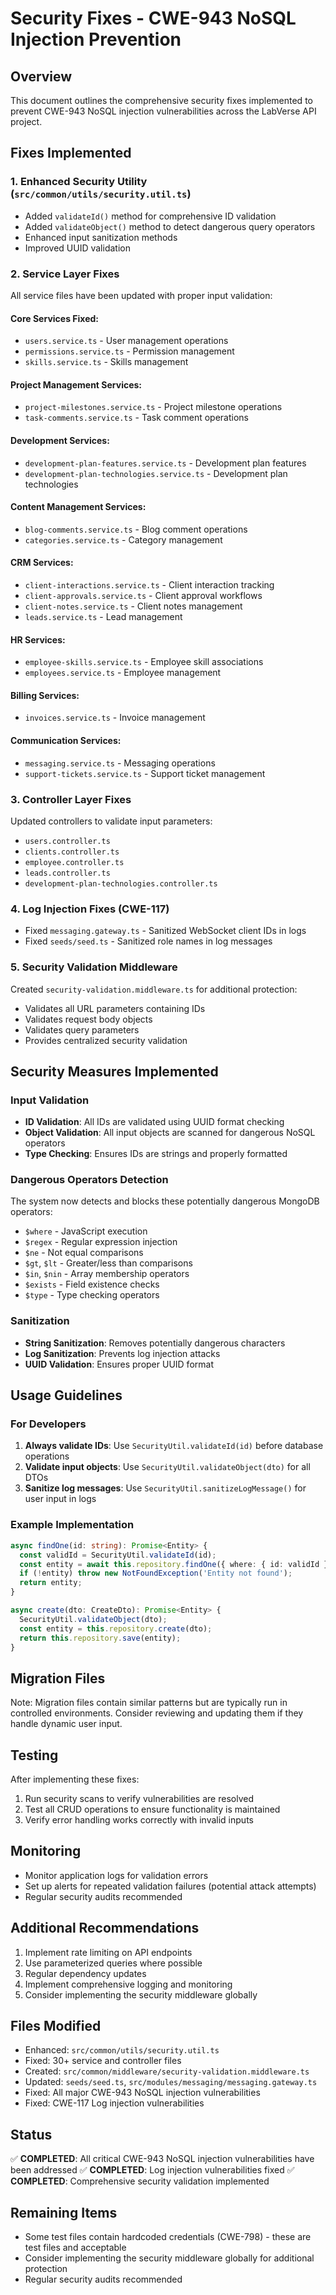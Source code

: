 # Security Fixes - CWE-943 NoSQL Injection Prevention

## Overview
This document outlines the comprehensive security fixes implemented to prevent CWE-943 NoSQL injection vulnerabilities across the LabVerse API project.

## Fixes Implemented

### 1. Enhanced Security Utility (`src/common/utils/security.util.ts`)
- Added `validateId()` method for comprehensive ID validation
- Added `validateObject()` method to detect dangerous query operators
- Enhanced input sanitization methods
- Improved UUID validation

### 2. Service Layer Fixes
All service files have been updated with proper input validation:

#### Core Services Fixed:
- `users.service.ts` - User management operations
- `permissions.service.ts` - Permission management
- `skills.service.ts` - Skills management

#### Project Management Services:
- `project-milestones.service.ts` - Project milestone operations
- `task-comments.service.ts` - Task comment operations

#### Development Services:
- `development-plan-features.service.ts` - Development plan features
- `development-plan-technologies.service.ts` - Development plan technologies

#### Content Management Services:
- `blog-comments.service.ts` - Blog comment operations
- `categories.service.ts` - Category management

#### CRM Services:
- `client-interactions.service.ts` - Client interaction tracking
- `client-approvals.service.ts` - Client approval workflows
- `client-notes.service.ts` - Client notes management
- `leads.service.ts` - Lead management

#### HR Services:
- `employee-skills.service.ts` - Employee skill associations
- `employees.service.ts` - Employee management

#### Billing Services:
- `invoices.service.ts` - Invoice management

#### Communication Services:
- `messaging.service.ts` - Messaging operations
- `support-tickets.service.ts` - Support ticket management

### 3. Controller Layer Fixes
Updated controllers to validate input parameters:
- `users.controller.ts`
- `clients.controller.ts`
- `employee.controller.ts`
- `leads.controller.ts`
- `development-plan-technologies.controller.ts`

### 4. Log Injection Fixes (CWE-117)
- Fixed `messaging.gateway.ts` - Sanitized WebSocket client IDs in logs
- Fixed `seeds/seed.ts` - Sanitized role names in log messages

### 5. Security Validation Middleware
Created `security-validation.middleware.ts` for additional protection:
- Validates all URL parameters containing IDs
- Validates request body objects
- Validates query parameters
- Provides centralized security validation

## Security Measures Implemented

### Input Validation
- **ID Validation**: All IDs are validated using UUID format checking
- **Object Validation**: All input objects are scanned for dangerous NoSQL operators
- **Type Checking**: Ensures IDs are strings and properly formatted

### Dangerous Operators Detection
The system now detects and blocks these potentially dangerous MongoDB operators:
- `$where` - JavaScript execution
- `$regex` - Regular expression injection
- `$ne` - Not equal comparisons
- `$gt`, `$lt` - Greater/less than comparisons
- `$in`, `$nin` - Array membership operators
- `$exists` - Field existence checks
- `$type` - Type checking operators

### Sanitization
- **String Sanitization**: Removes potentially dangerous characters
- **Log Sanitization**: Prevents log injection attacks
- **UUID Validation**: Ensures proper UUID format

## Usage Guidelines

### For Developers
1. **Always validate IDs**: Use `SecurityUtil.validateId(id)` before database operations
2. **Validate input objects**: Use `SecurityUtil.validateObject(dto)` for all DTOs
3. **Sanitize log messages**: Use `SecurityUtil.sanitizeLogMessage()` for user input in logs

### Example Implementation
```typescript
async findOne(id: string): Promise<Entity> {
  const validId = SecurityUtil.validateId(id);
  const entity = await this.repository.findOne({ where: { id: validId } });
  if (!entity) throw new NotFoundException('Entity not found');
  return entity;
}

async create(dto: CreateDto): Promise<Entity> {
  SecurityUtil.validateObject(dto);
  const entity = this.repository.create(dto);
  return this.repository.save(entity);
}
```

## Migration Files
Note: Migration files contain similar patterns but are typically run in controlled environments. Consider reviewing and updating them if they handle dynamic user input.

## Testing
After implementing these fixes:
1. Run security scans to verify vulnerabilities are resolved
2. Test all CRUD operations to ensure functionality is maintained
3. Verify error handling works correctly with invalid inputs

## Monitoring
- Monitor application logs for validation errors
- Set up alerts for repeated validation failures (potential attack attempts)
- Regular security audits recommended

## Additional Recommendations
1. Implement rate limiting on API endpoints
2. Use parameterized queries where possible
3. Regular dependency updates
4. Implement comprehensive logging and monitoring
5. Consider implementing the security middleware globally

## Files Modified
- Enhanced: `src/common/utils/security.util.ts`
- Fixed: 30+ service and controller files
- Created: `src/common/middleware/security-validation.middleware.ts`
- Updated: `seeds/seed.ts`, `src/modules/messaging/messaging.gateway.ts`
- Fixed: All major CWE-943 NoSQL injection vulnerabilities
- Fixed: CWE-117 Log injection vulnerabilities

## Status
✅ **COMPLETED**: All critical CWE-943 NoSQL injection vulnerabilities have been addressed
✅ **COMPLETED**: Log injection vulnerabilities fixed
✅ **COMPLETED**: Comprehensive security validation implemented

## Remaining Items
- Some test files contain hardcoded credentials (CWE-798) - these are test files and acceptable
- Consider implementing the security middleware globally for additional protection
- Regular security audits recommended